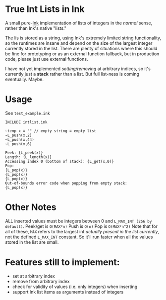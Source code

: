 # True Int Lists in Ink

A small pure-[Ink](https://www.inklestudios.com/ink/) implementation of lists of integers in the *normal* sense, rather than Ink's native "lists."

The lis is stored as a string, using Ink's extremely limited string functionality, so the runtimes are insane and depend on the size of the largest integer currently stored in the list.  There are plenty of situations where this should be fine for prototyping or as an external function fallback, but in production code, please just use external functions.

I have not yet implemented *setting/removing* at arbitrary indices, so it's currently just a **stack** rather than a list.  But full list-ness is coming eventually.  Maybe.

# Usage
See `test_example.ink`
```
INCLUDE intlist.ink

~temp x = "" // empty string = empty list
~L_push(x,2)
~L_push(x,44)
~L_push(x,6)

Peek: {L_peek(x)}
Length: {L_length(x)}
Accessing index 0 (bottom of stack): {L_get(x,0)}
Pop:
{L_pop(x)}
{L_pop(x)}
{L_pop(x)}
Out-of-bounds error code when popping from empty stack:
{L_pop(x)}

```

# Other Notes
ALL inserted values must be integers between 0 and `L_MAX_INT (256 by default)`.
Peek/get is `O(MAX*n)`
Push is `O(n)`
Pop is `O(MAX*n^2)`
Note that for all of these, `MAX` refers to the largest int *actually present in the list currently*, not the defined `L_MAX_INT` constant.  So it'll run faster when all the values stored in the list are small.

# Features still to implement:
 - set at arbitrary index
 - remove from arbitrary index
 - check for validity of values (i.e. only integers) when inserting
 - support Ink list items as arguments instead of integers
